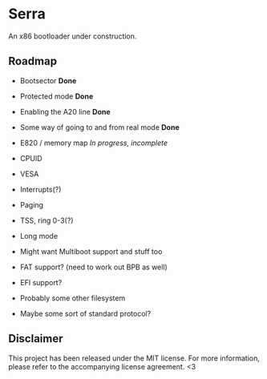 # Serra
An x86 bootloader under construction.

## Roadmap
- Bootsector **Done**
- Protected mode **Done**

- Enabling the A20 line **Done**
- Some way of going to and from real mode **Done**
- E820 / memory map *In progress, incomplete*
- CPUID
- VESA
- Interrupts(?)

- Paging
- TSS, ring 0-3(?)
- Long mode
- Might want Multiboot support and stuff too

- FAT support? (need to work out BPB as well)
- EFI support?
- Probably some other filesystem
- Maybe some sort of standard protocol?


## Disclaimer
This project has been released under the MIT license. For more information, please
refer to the accompanying license agreement. <3
